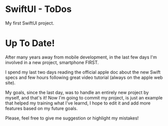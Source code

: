 # SwiftUI - ToDos
My first SwiftUI project.

# Up To Date!

After many years away from mobile development, in the last few days 
I'm involved in a new project, smartphone FIRST.

I spend my last two days reading the official apple doc about the new
Swift specs and few hours following great video tutorial (always on the apple web site).

My goals, since the last day, was to handle an entirely new project by myself, and that's it!
Now I'm going to commit my project, is just an example that helped my training what I've 
learnd, I hope to edit it and add more features based on my future goals.

Please, feel free to give me suggestion or highlight my mistakes!
